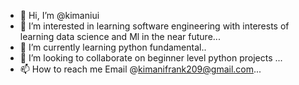 - 👋 Hi, I’m @kimaniui
- 👀 I’m interested in learning software engineering with interests of learning data science and Ml in the near future...
- 🌱 I’m currently learning python fundamental..
- 💞️ I’m looking to collaborate on beginner level python projects ...
- 📫 How to reach me Email @kimanifrank209@gmail.com...

<!---
kimaniui/kimaniui is a ✨ special ✨ repository because its `README.md` (this file) appears on your GitHub profile.
You can click the Preview link to take a look at your changes.
--->
